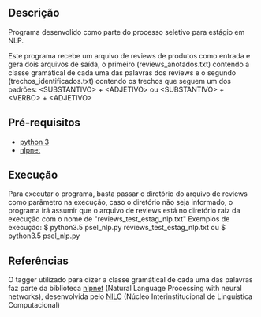 ## Descrição
Programa desenvolido como parte do processo seletivo para estágio em NLP.

Este programa recebe um arquivo de reviews de produtos como entrada e gera dois arquivos de saída, o primeiro (reviews_anotados.txt) contendo a classe gramátical de cada uma das palavras dos reviews e o segundo (trechos_identificados.txt) contendo os trechos que seguem um dos padrões: \<SUBSTANTIVO\> + \<ADJETIVO\> ou \<SUBSTANTIVO\> + \<VERBO\> + \<ADJETIVO\>

## Pré-requisitos
* [python 3](https://www.python.org/download/releases/3.0/)
* [nlpnet](http://nilc.icmc.usp.br/nlpnet/)

## Execução
Para executar o programa, basta passar o diretório do arquivo de reviews como parâmetro na execução, caso o diretório não seja informado, o programa irá assumir que o arquivo de reviews está no diretório raiz da execução com o nome de "reviews_test_estag_nlp.txt"
Exemplos de execução:
$ python3.5 psel_nlp.py reviews_test_estag_nlp.txt
ou
$ python3.5 psel_nlp.py

## Referências
O tagger utilizado para dizer a classe gramátical de cada uma das palavras faz parte da biblioteca [nlpnet](http://nilc.icmc.usp.br/nlpnet/) (Natural Language Processing with neural networks), desenvolvida pelo [NILC](http://www.nilc.icmc.usp.br/nilc/index.php) (Núcleo Interinstitucional de Linguística Computacional)
